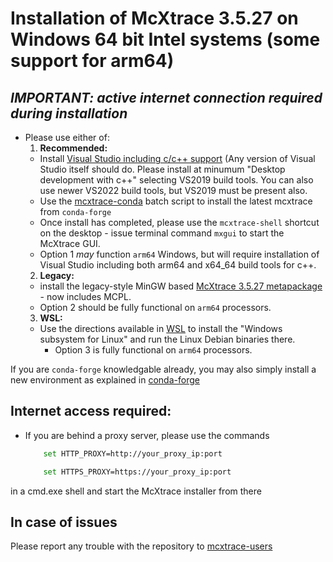 # Installation of McXtrace 3.5.27 on Windows 64 bit Intel systems (some support for arm64)
## *IMPORTANT: active internet connection required during installation*

* Please use either of:
  1. **Recommended:**
    * Install [Visual Studio including c/c++ support](https://learn.microsoft.com/en-us/cpp/build/building-on-the-command-line?view=msvc-170#download-and-install-the-tools) (Any version of Visual Studio itself should do. Please install at minumum "Desktop development with c++" selecting VS2019 build tools. You can also use newer VS2022 build tools, but VS2019 must be present also. 
    * Use the [mcxtrace-conda](mcxtrace-conda.bat) batch script to install the latest mcxtrace from `conda-forge` 
    * Once install has completed, please use the `mcxtrace-shell` shortcut on the desktop - issue terminal command `mxgui` to start the McXtrace GUI. 
    * Option 1 *may* function `arm64` Windows, but will require installation of Visual Studio including both arm64 and x64_64 build tools for c++.
  2. **Legacy:**
    * install the legacy-style MinGW based [McXtrace 3.5.27 metapackage](https://download.mcxtrace.org/mcxtrace-3.5.27/Windows/McXtrace-Metapackage-3.5.27-win64.exe) - now includes MCPL. 
    * Option 2 should be fully functional on `arm64` processors.
  3. **WSL:**
    * Use the directions available in [WSL](WSL/README.md) to install the "Windows subsystem for Linux" and run the Linux Debian binaries there.  
        * Option 3 is fully functional on `arm64` processors.
 
If you are `conda-forge` knowledgable already, you may also simply install a new environment as explained in [conda-forge](../conda/README.md)

## Internet access required:
* If you are behind a proxy server, please use the commands
	```bash
		set HTTP_PROXY=http://your_proxy_ip:port
	```
	```bash
		set HTTPS_PROXY=https://your_proxy_ip:port
	```
in a cmd.exe shell and start the McXtrace installer from there	

## In case of issues
Please report any trouble with the repository to [mcxtrace-users](mailto:mcxtrace-users@mcxtrace.org)

